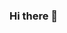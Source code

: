 ### Hi there 👋

<!--
**tolgaozkann/tolgaozkann** is a ✨ _special_ ✨ repository because its `README.md` (this file) appears on your GitHub profile.

![Github stats](https://github-readme-stats.vercel.app/api?username=tolgaozkann&theme=highcontrast&show_icons=true&count_private=true)
<p>&nbsp;
<img align="center" src="https://github-readme-stats.vercel.app/api?username=tolgaozkann&show_icons=true&theme=github_dark&title_color=000000&text_color=000000&bg_color=ffffff&hide_border=true" alt="g3root stats card" /></p>

